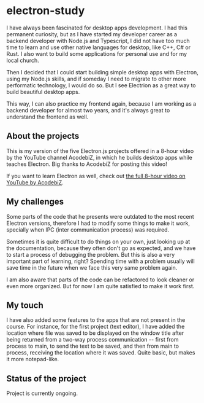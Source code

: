 # electron-study

I have always been fascinated for desktop apps development. I had this permanent curiosity, but as I have started my developer career as a backend developer with Node.js and Typescript, I did not have too much time to learn and use other native languages for desktop, like C++, C# or Rust. I also want to build some applications for personal use and for my local church.

Then I decided that I could start building simple desktop apps with Electron, using my Node.js skills, and if someday I need to migrate to other more performatic technology, I would do so. But I see Electrion as a great way to build beautiful desktop apps.

This way, I can also practice my frontend again, because I am working as a backend developer for almost two years, and it's always great to understand the frontend as well.

## About the projects

This is my version of the five Electron.js projects offered in a 8-hour video by the YouTube channel AcodebiZ, in which he builds desktop apps while teaches Electron. Big thanks to AcodebiZ for posting this video!

If you want to learn Electron as well, check out [the full 8-hour video on YouTube by AcodebiZ](https://www.youtube.com/watch?v=3hqawL0xVxo).

## My challenges

Some parts of the code that he presents were outdated to the most recent Electron versions, therefore I had to modify some things to make it work, specially when IPC (inter communication process) was required.

Sometimes it is quite difficult to do things on your own, just looking up at the documentation, because they often don't go as expected, and we have to start a process of debugging the problem. But this is also a very important part of learning, right? Spending time with a problem usually will save time in the future when we face this very same problem again.

I am also aware that parts of the code can be refactored to look cleaner or even more organized. But for now I am quite satisfied to make it work first.

## My touch

I have also added some features to the apps that are not present in the course. For instance, for the first project (text editor), I have added the location where file was saved to be displayed on the window title after being returned from a two-way process communication -- first from process to main, to send the text to be saved, and then from main to process, receiving the location where it was saved. Quite basic, but makes it more notepad-like.

## Status of the project

Project is currently ongoing.
